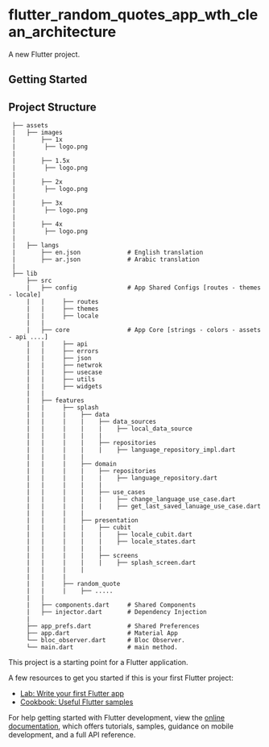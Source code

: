 # flutter_random_quotes_app_wth_clean_architecture

A new Flutter project.

## Getting Started

## Project Structure
```text
 ├── assets
 |   ├── images
 |       ├── 1x
 |        ├── logo.png
 |
 |       ├── 1.5x
 |        ├── logo.png
 |
 |       ├── 2x
 |        ├── logo.png
 |
 |       ├── 3x
 |        ├── logo.png
 |
 |       ├── 4x
 |        ├── logo.png
 |
 |   ├── langs
 |       ├── en.json             # English translation
 |       ├── ar.json             # Arabic translation
 |    
 ├── lib
     ├── src                  
     |   ├── config              # App Shared Configs [routes - themes - locale]
     |   |     ├── routes
     |   |     ├── themes
     |   |     ├── locale
     |   |
     |   ├── core                # App Core [strings - colors - assets - api ....]
     |   |     ├── api
     |   |     ├── errors
     |   |     ├── json
     |   |     ├── netwrok
     |   |     ├── usecase
     |   |     ├── utils
     |   |     ├── widgets
     |   |
     |   ├── features
     |   |     ├── splash
     |   |     |    ├── data
     |   |     |    |    ├── data_sources
     |   |     |    |    |    ├── local_data_source
     |   |     |    |    |    
     |   |     |    |    ├── repositories
     |   |     |    |    |    ├── language_repository_impl.dart 
     |   |     |    |
     |   |     |    ├── domain
     |   |     |    |    ├── repositories
     |   |     |    |    |    ├── language_repository.dart
     |   |     |    |    |
     |   |     |    |    ├── use_cases
     |   |     |    |    |    ├── change_language_use_case.dart
     |   |     |    |    |    ├── get_last_saved_lanuage_use_case.dart
     |   |     |    |
     |   |     |    ├── presentation
     |   |     |    |    ├── cubit
     |   |     |    |    |    ├── locale_cubit.dart
     |   |     |    |    |    ├── locale_states.dart
     |   |     |    |    |
     |   |     |    |    ├── screens
     |   |     |    |    |    ├── splash_screen.dart
     |   |     |    |
     |   |     |   
     |   |     ├── random_quote
     |   |     |    ├── .....
     |   |
     |   ├── components.dart     # Shared Components
     |   ├── injector.dart       # Dependency Injection
     |
     ├── app_prefs.dart          # Shared Preferences
     ├── app.dart                # Material App
     └── bloc_observer.dart      # Bloc Observer.
     └── main.dart               # main method.
```

This project is a starting point for a Flutter application.

A few resources to get you started if this is your first Flutter project:

- [Lab: Write your first Flutter app](https://docs.flutter.dev/get-started/codelab)
- [Cookbook: Useful Flutter samples](https://docs.flutter.dev/cookbook)

For help getting started with Flutter development, view the
[online documentation](https://docs.flutter.dev/), which offers tutorials,
samples, guidance on mobile development, and a full API reference.
